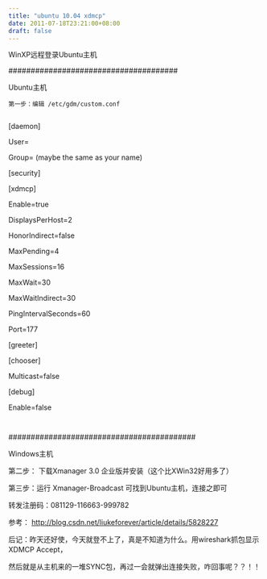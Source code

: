 ```yaml
---
title: "ubuntu 10.04 xdmcp"
date: 2011-07-18T23:21:00+08:00
draft: false
---
```


  


WinXP远程登录Ubuntu主机

  


######################################

Ubuntu主机  



```
第一步：编辑 /etc/gdm/custom.conf
```

```

```
[daemon]
User=
Group= (maybe the same as your name) 

[security]

[xdmcp]
Enable=true
DisplaysPerHost=2
HonorIndirect=false
MaxPending=4
MaxSessions=16
MaxWait=30
MaxWaitIndirect=30
PingIntervalSeconds=60
Port=177

[greeter]

[chooser]
Multicast=false

[debug]
Enable=false
```
  

```
##########################################  


Windows主机  


第二步： 下载Xmanager 3.0 企业版并安装（这个比XWin32好用多了）  


第三步：运行 Xmanager-Broadcast 可找到Ubuntu主机，连接之即可

转发注册码：081129-116663-999782  


  


参考： http://blog.csdn.net/liukeforever/article/details/5828227

  


后记：昨天还好使，今天就登不上了，真是不知道为什么。用wireshark抓包显示XDMCP Accept，

然后就是从主机来的一堆SYNC包，再过一会就弹出连接失败，咋回事呢？？！！

  


  


  



